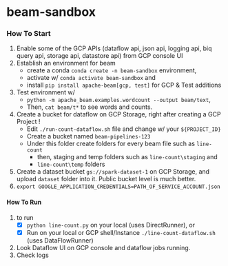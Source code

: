 # beam-sandbox



### How To Start

1. Enable some of the GCP APIs (dataflow api, json api, logging api, biq query api, storage api, datastore api) from GCP console UI
2. Establish an environment for beam
   - create a conda `conda create -n beam-sandbox` environment, 
   - activate w/ `conda activate beam-sandbox` and 
   - install `pip install apache-beam[gcp, test]` for GCP & Test additions 
3. Test environment w/ 
   - `python -m apache_beam.examples.wordcount --output beam/text`, 
   - Then, `cat beam/t*` to see words and counts.
4. Create a bucket for dataflow on GCP Storage, right after creating a GCP Project !
   - Edit `./run-count-dataflow.sh` file and change w/ your `${PROJECT_ID}`
   - Create a bucket named `beam-pipelines-123`
   - Under this folder create folders for every beam file such as `line-count`
        - then, staging and temp folders such as `line-count\staging` and 
        - `line-count\temp` folders
5. Create a dataset bucket `gs://spark-dataset-1` on GCP Storage, and upload `dataset` folder into it. Public bucket level is much better.
6. `export GOOGLE_APPLICATION_CREDENTIALS=PATH_OF_SERVICE_ACCOUNT.json`
   
#### How To Run

1. to run
   - [x] `python line-count.py` on your local (uses DirectRunner), or
   - [x]  Run on your local or GCP shell/Instance `./line-count-dataflow.sh` (uses DataFlowRunner)
2. Look Dataflow UI on GCP console and dataflow jobs running.
3. Check logs